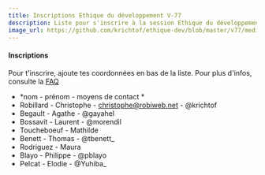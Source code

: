 ```yaml
---
title: Inscriptions Ethique du développement V-77
description: Liste pour s'inscrire à la session Ethique du développement
image_url: https://github.com/krichtof/ethique-dev/blob/master/v77/media/banner-ethique-dev.jpg?raw=true
---
```


#### Inscriptions

Pour t'inscrire, ajoute tes coordonnées en bas de la liste.
Pour plus d'infos, consulte la [FAQ](http://walkingdev.fr/#walkingdev/coaching/blob/master/v75/faq.md)

* *nom - prénom - moyens de contact *
* Robillard   - Christophe - christophe@robiweb.net - @krichtof
* Begault     - Agathe     - @gayahel
* Bossavit    - Laurent    - @morendil
* Toucheboeuf - Mathilde
* Benett      - Thomas     - @tbenett_
* Rodriguez   - Maura
* Blayo       - Philippe   - @pblayo
* Pelcat      - Elodie     - @Yuhiba_
